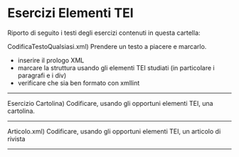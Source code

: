 # Esercizi Elementi TEI
Riporto di seguito i testi degli esercizi contenuti in questa cartella:


CodificaTestoQualsiasi.xml) Prendere un testo a piacere e marcarlo.
- inserire il prologo XML
- marcare la struttura usando gli elementi TEI studiati (in particolare i paragrafi e i div)
- verificare che sia ben formato con xmllint

---------------

Esercizio Cartolina) Codificare, usando gli opportuni elementi TEI, una cartolina.

---------------

Articolo.xml) Codificare, usando gli opportuni elementi TEI, un articolo di rivista

---------------